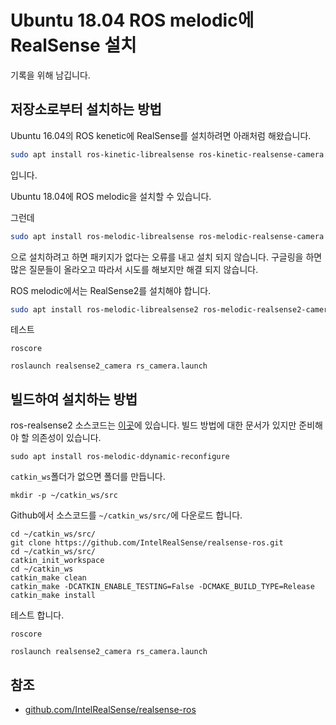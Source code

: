 # Ubuntu 18.04 ROS melodic에 RealSense 설치

기록을 위해 남깁니다.

## 저장소로부터 설치하는 방법

Ubuntu 16.04의 ROS kenetic에 RealSense를 설치하려면 아래처럼 해왔습니다.

```sh
sudo apt install ros-kinetic-librealsense ros-kinetic-realsense-camera
```

입니다.

Ubuntu 18.04에 ROS melodic을 설치할 수 있습니다.

그런데

```sh
sudo apt install ros-melodic-librealsense ros-melodic-realsense-camera
```

으로 설치하려고 하면 패키지가 없다는 오류를 내고 설치 되지 않습니다. 구글링을 하면 많은 질문들이 올라오고 따라서 시도를 해보지만 해결 되지 않습니다.

ROS melodic에서는 RealSense2를 설치해야 합니다.

```sh
sudo apt install ros-melodic-librealsense2 ros-melodic-realsense2-camera
```

테스트

```
roscore
```

```
roslaunch realsense2_camera rs_camera.launch
```

## 빌드하여 설치하는 방법

ros-realsense2 소스코드는 [이곳](https://github.com/IntelRealSense/realsense-ros)에 있습니다. 빌드 방법에 대한 문서가 있지만 준비해야 할 의존성이 있습니다.

```
sudo apt install ros-melodic-ddynamic-reconfigure
```

`catkin_ws`폴더가 없으면 폴더를 만듭니다.

```
mkdir -p ~/catkin_ws/src
```

Github에서 소스코드를 `~/catkin_ws/src/`에 다운로드 합니다.

```
cd ~/catkin_ws/src/
git clone https://github.com/IntelRealSense/realsense-ros.git
cd ~/catkin_ws/src/
catkin_init_workspace
cd ~/catkin_ws
catkin_make clean
catkin_make -DCATKIN_ENABLE_TESTING=False -DCMAKE_BUILD_TYPE=Release
catkin_make install
```

테스트 합니다.

```
roscore
```

```
roslaunch realsense2_camera rs_camera.launch
```

## 참조

- [github.com/IntelRealSense/realsense-ros](https://github.com/IntelRealSense/realsense-ros?fbclid=IwAR3ZCG4d4KQJLcIVMTxKt0QN-sQ48L9N9OxRThwwTyXgdbw4hijlrW-arlI)